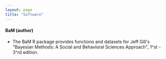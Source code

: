 ```yaml
---
layout: page
title: "Software"
---
```


#### BaM (author)
* The BaM R package provides functions and datasets for Jeff Gill's "Bayesian Methods: A Social and Behavioral Sciences Approach", 1^st - 3^rd edition.
